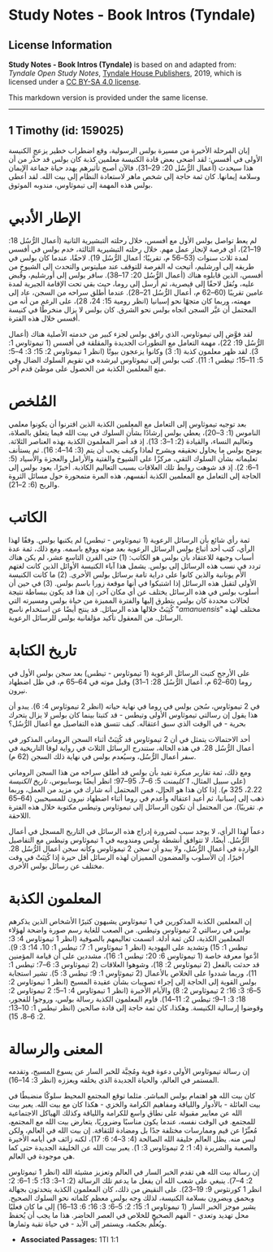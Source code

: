 # Study Notes - Book Intros (Tyndale)

## License Information

**Study Notes - Book Intros (Tyndale)** is based on and adapted from: _Tyndale Open Study Notes_, [Tyndale House Publishers](https://tyndaleopenresources.com/), 2019, which is licensed under a [CC BY-SA 4.0 license](https://creativecommons.org/licenses/by-sa/4.0/legalcode.en).

This markdown version is provided under the same license.



--------------------------------

## 1 Timothy (id: 159025)

إبان المرحلة الأخيرة من مسيرة بولس الرسولية، وقع اضطراب خطير يزعج الكنيسة الأولى في أفسس: لقد أضحى بعض قادة الكنيسة معلمين كذبة كان بولس قد حذَّر من أن هذا سيحدث (أعمال الرُّسُل 20: 29–31)، فالآن أصبح تأثيرهم يهدد حياة جماعة الإيمان وسلامة إيمانها. كان ثمة حاجة إلى شخص ماهر لاستعادة النظام إلى بيت الله. لقد أعطى بولس هذه المهمة إلى تيموثاوس، مندوبه الموثوق.

الإطار الأدبي
=============

لم يعط تواصل بولس الأول مع أفسس، خلال رحلته التبشيرية الثانية (أعمال الرُّسُل 18: 19–21)، أي فرصة لإنجاز عمل مهم. خلال رحلته التبشيرية الثالثة، خدم بولس في أفسس لمدة ثلاث سنوات (53–56 م، تقريبًا؛ أعمال الرُّسُل 19). لاحقًا، عندما كان بولس في طريقه إلى أورشليم، أتيحت له الفرصة للتوقف عند ميليتوس والتحدث إلى الشيوخ من أفسس، الذين قابلوه هناك (أعمال الرُّسُل 20: 17–38). سافر بولس إلى أورشليم، وقُبض عليه، ونُقل لاحقًا إلى قيصرية، ثم أُرسل إلى روما، حيث بقي تحت الإقامة الجبرية لمدة عامين تقريبًا (60–62 م، أعمال الرُّسُل 21–28). عندما أطلق سراحه من السجن، عاد إلى مهمته، وربما كان متجهًا نحو إسبانيا (انظر رومية 15: 24، 28)، على الرغم من أنه من المحتمل أن غيَّر السجن اتجاه بولس نحو الشرق. كان بولس لا يزال منخرطًا في كنيسة أفسس خلال هذه الفترة.

لقد فوَّض إلى تيموثاوس، الذي رافق بولس لجزء كبير من خدمته الأصلية هناك (أعمال الرُّسُل 19: 22)، مهمة التعامل مع التطورات الجديدة والمقلقة في أفسس (1 تيموثاوس 1: 3). لقد ظهر معلمون كذبة (1: 3) وكانوا يزعجون بيوتًا (انظر 1 تيموثاوس 2: 15؛ 3: 4–5؛ 5: 11–15؛ تيطس 1: 11). كتب بولس إلى تيموثاوس ليرشده في تقويم السلوك الضال وفي منع المعلمين الكذبة من الحصول على موطئ قدم آخر.

المُلخص
=======

بعد توجيه تيموثاوس إلى التعامل مع المعلمين الكذبة الذين اقترنوا أن يكونوا معلمي الناموس (1: 3–20)، يعطي بولس إرشادًا بشأن السلوك في بيت الله فيما يتعلق بالصلاة، وتعاليم النساء، والقيادة (2: 1–3: 13). إذ قد أضر المعلمون الكذبة بهذه العناصر الثلاثة. يوضح بولس ما يحاول تحقيقه ويشرح لماذا وكيف يجب أن يتم (3: 14–4: 16). ثم يستأنف تعليماته بشأن السلوك التقي، مركزًا على الشيوخ والفتية والأرامل والعجزة والأسياد (5: 1–6: 2). إذ قد شوهت روابط تلك العلاقات بسبب التعاليم الكاذبة. أخيرًا، يعود بولس إلى الحاجة إلى التعامل مع المعلمين الكذبة أنفسهم، هذه المرة متمحورة حول مسائل الثروة والربح (6: 2–21).

الكاتب
======

ثمة رأي شائع بأن الرسائل الرعوية (1 تيموثاوس \- تيطس) لم يكتبها بولس. وفقًا لهذا الرأي، كتب أحد أتباع بولس الرسائل الرعوية بعد موته ووقع باسمه. ومع ذلك، ثمة عدة أسباب وجيهة للاعتقاد بأن بولس هو الكاتب: (1\) حتى القرن التاسع عشر، لم يكن هناك تردد في نسب هذه الرسائل إلى بولس. يشمل هذا آباء الكنيسة الأوائل الذين كانت لغتهم الأم يونانية والذين كانوا على دراية تامة برسائل بولس الأخرى. (2\) ما كانت الكنيسة الأولى لتقبل هذه الرسائل إذا اشتبكوا في أنها موقعة زورا باسم بولس. (3\) في حين أن أسلوب بولس في هذه الرسائل يختلف عن أي مكان آخر، إن هذا قد يكون ببساطة نتيجة لحالات محددة كان بولس يتطرق إليها والفترة المميزة من حياة بولس ومسيرته التي كُتِبَتْ خلالها هذه الرسائل. قد ينتج أيضًا عن استخدام ناسخ "*amanuensis*" مختلف لهذه الرسائل. من المعقول تأكيد مؤلفانية بولس للرسائل الرعوية.

تاريخ الكتابة
=============

على الأرجح كتبت الرسائل الرعوية (1 تيموثاوس \- تيطس) بعد سجن بولس الأول في روما (60–62 م، أعمال الرُّسُل 28: 1–31) وقبل موته في 64–65 م، في ظل اضطهاد نيرون.

في 2 تيموثاوس، سُجن بولس في روما في نهاية حياته (انظر 2 تيموثاوس 4: 6). يبدو أن هذا يقول إن رسالتي تيموثاوس الأولى وتيطس \- قد كتبتا بينما كان بولس لا يزال يتحرك بحرية \- في الوقت الذي سبق اعتقاله. كيف تتسق هذه التفاصيل مع أعمال الرُّسُل؟

أحد الاحتمالات يتمثل في أن 2 تيموثاوس قد كُتِبَتْ أثناء السجن الروماني المذكور في أعمال الرُّسُل 28. في هذه الحالة، ستندرج الرسائل الثلاث في رواية لوقا التاريخية في سفر أعمال الرُّسُل، وسيُعدم بولس في نهاية ذلك السجن (62 م).

ومع ذلك، ثمة تقارير مبكرة تفيد بأن بولس قد أطلق سراحه من هذا السجن الروماني (على سبيل المثال، *1 كليمنت* 5: 6–7، 95–97؛ انظر أيضًا يوسابيوس، *تاريخ الكنيسة* 2\.22، 325 م). إذا كان هذا هو الحال، فمن المحتمل أنه شارك في مزيد من العمل، وربما ذهب إلى إسبانيا، ثم أعيد اعتقاله وأُعدم في روما أثناء اضطهاد نيرون للمسيحيين (64–65 م. تقريبًا). من المحتمل أن تكون الرسائل إلى تيموثاوس وتيطس مكتوبة خلال هذه الفترة اللاحقة.

دعماً لهذا الرأي، لا يوجد سبب لضرورة إدراج هذه الرسائل في التاريخ المسجل في أعمال الرُّسُل. أيضًا، لا تتوافق أنشطة بولس ومندوبيه في 1 تيموثاوس وتيطس مع التفاصيل الواردة في أعمال الرُّسُل، ولا يبدو أن سجن 2 تيموثاوس وكأنه سجن أعمال الرُّسُل 28. أخيرًا، إن الأسلوب والمضمون المميزان لهذه الرسائل أقل حيرة إذا كُتِبَتْ في وقت مختلف عن رسائل بولس الأخرى.

المعلمون الكذبة
===============

إن المعلمين الكذبة المذكورين في 1 تيموثاوس يشبهون كثيرًا الأشخاص الذين يذكرهم بولس في رسالتي 2 تيموثاوس وتيطس. من الصعب للغاية رسم صورة واضحة لهؤلاء المعلمين الكذبة، لكن ثمة أدلة. اتسمت تعاليمهم بالصوفية (انظر 1 تيموثاوس 4: 3؛ تيطس 1: 15) وتشديد على اليهودية (انظر 1 تيموثاوس 1: 7؛ تيطس 1: 10، 14؛ 3: 9). ادَّعوا معرفة خاصة (1 تيموثاوس 6: 20؛ تيطس 1: 16)، مشددين على أن قيامة المؤمنين قد حدثت بالفعل (2 تيموثاوس 2: 18)، وشوهوا العلاقات (2 تيموثاوس 3: 6–7؛ تيطس 1: 11)، وربما شددوا على الخلاص بالأعمال (2 تيموثاوس 1: 9؛ تيطس 3: 5). تشير استجابة بولس القوية إلى الحاجة إلى إجراء تصويبات بشأن عقيدة المسيح (انظر 1 تيموثاوس 2: 5–6؛ 3: 16؛ 2 تيموثاوس 2: 8) والأيام الأخيرة (انظر 1 تيموثاوس 4: 1–5؛ 2 تيموثاوس 2: 18؛ 3: 1–9؛ تيطس 2: 11–14). قاوم المعلمون الكذبة رسالة بولس، وروجوا للفجور، وقوضوا إرسالية الكنيسة. وهكذا، كان ثمة حاجة إلى قادة صالحين (انظر تيطس 1: 10–13؛ 2: 6–8، 15).

المعنى والرسالة
===============

إن رسالة تيموثاوس الأولى دعوة قوية ومُحِبَّة للخبر السار عن يسوع المسيح، وتقدمه المستمر في العالم، والحياة الجديدة الذي يخلقه ويعززه (انظر 3: 14–16).

كان بيت الله هو اهتمام بولس المباشر. مثلما توقع المجتمع المحيط سلوكًا منضبطًا في بيت العائلة \- بالأدوار واللياقة ومفاهيم الكرامة والخزي \- هكذا كان مع بيت الله. يعبر بيت الله عن معايير مقبولة على نطاق واسع للكرامة واللياقة وكذلك الهياكل الاجتماعية للمجتمع. في الوقت نفسه، عندما يكون مناسبًا وضروريًا، يتعارض بيت الله مع المجتمع، مُعبِّرًا عن قيم وممارسات مختلفة جدًا بل ومضادة للثقافة. إن بيت الله في العالم، ولكن ليس منه. يظل العالم خليقة الله الصالحة (4: 3–4؛ 6: 17)، لكنه زائف في أيامه الأخيرة والصعبة والشريرة (4: 1؛ 2 تيموثاوس 3: 1). يعبر بيت الله عن الخليقة الجديدة حتى كما هي موجودة في العالم.

إن رسالة بيت الله هي تقدم الخبر السار في العالم وتعزيز مشيئة الله (انظر 1 تيموثاوس 2: 4–7). ينبغي على شعب الله أن يفعل ما يدعم تلك الرسالة (2: 1–3: 13؛ 5: 1–6: 2؛ انظر 1 كورنثوس 9: 19–23). على النقيض من ذلك، كان المعلمون الكذبة يتحدثون بجهالة وبحمق ويضرون بسلامة الكنيسة، لذلك وجه بولس معظم كلماته نحو السلوك الصحيح. يشير موجز الخبر السار (1 تيموثاوس 1: 15؛ 2: 5–6؛ 3: 16؛ 6: 13–16) إلى ما كان فعليًا محل تهديد وتعدي \- الفهم الصحيح للخلاص في العصر الحاضر. هذا ما يجب أن يُحفظ ويُعلَّم بجكمة، ويستمر إلى الأبد \- في حياة تقية وثمارها.

* **Associated Passages:** 1TI 1:1

